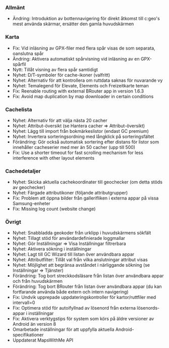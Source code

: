 ### Allmänt
- Ändring: Introduktion av bottennavigering för direkt åtkomst till c:geo's mest använda skärmar, ersätter den gamla huvudskärmen

### Karta
- Fix: Vid inläsning av GPX-filer med flera spår visas de som separata, oanslutna spår
- Ändring: Aktivera automatiskt spårvisning vid inläsning av en GPX-spårfil
- Nytt: Tillåt visning av flera spår samtidigt
- Nyhet: D/T-symboler för cache-ikoner (valfritt)
- Nyhet: Alternativ för att kontrollera om ruttdata saknas för nuvarande vy
- Nyhet: Temalegend för Elevate, Elements och Freizeitkarte teman
- Fix: Reenable routing with external BRouter app in version 1.6.3
- Fix: Avoid map duplication by map downloader in certain conditions

### Cachelista
- Nyhet: Alternativ för att välja nästa 20 cacher
- Nyhet: Attribut-översikt (se Hantera cacher => Attribut-översikt)
- Nyhet: Lägg till import från bokmärkeslistor (endast GC premium)
- Nyhet: Invertera sorteringsordning med långklick på sorteringsfältet
- Förändring: Gör också automatisk sortering efter distans för listor som innehåller cacheserier med mer än 50 cacher (upp till 500)
- Fix: Use a shorter timeout for fast scrolling mechanism for less interference with other layout elements

### Cachedetaljer
- Nyhet: Skicka aktuella cachekoordinater till geochecker (om detta stöds av geochecker)
- Nyhet: Färgade attributikoner (följande attributgrupper)
- Fix: Problem att öppna bilder från gallerifliken i externa appar på vissa Samsung-enheter
- Fix: Missing log count (website change)

### Övrigt
- Nyhet: Snabbladda geokoder från urklipp i huvudskärmens sökfält
- Nyhet: Tillagt stöd för användardefinierade loggmallar
- Nyhet: Gör Inställningar => Visa Inställningar filtrerbara
- Nyhet: Aktivera sökning i inställningar
- Nyhet: Lagt till GC Wizard till listan över användbara appar
- Nyhet: Attributfilter: Tillåt val från vilka anslutningar attribut visas
- Nyhet: Möjlighet att begränsa avståndet i närliggande sökning (se Inställningar => Tjänster)
- Förändring: Tog bort streckkodsläsare från listan över användbara appar och från huvudskärmen
- Förändring: Tog bort BRouter från listan över användbara appar (du kan fortfarande använda både extern och intern navigering)
- Fix: Undvik upprepade uppdateringskontroller för kartor/ruttfiler med intervall=0
- Fix: Optimera stöd för autoifyllnad av lösenord från externa lösenords-appar i inställningar
- Fix: Aktivera verktygstips för system som körs på äldre versioner av Android än version 8
- Omarbetade inställningar för att uppfylla aktuella Android-specifikationer
- Uppdaterat MapsWithMe API

